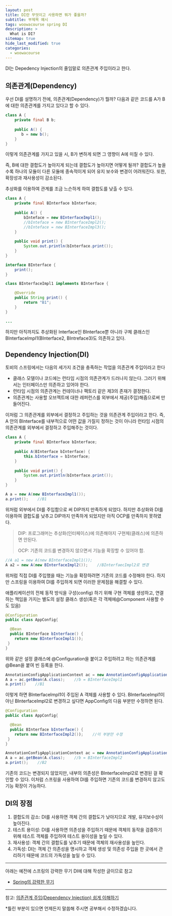 ```yaml
---
layout: post
title: DI란 무엇이고 사용하면 뭐가 좋을까?
subtitle: 부제목 예시
tags: woowacourse spring DI
description: >
  What is DI?
sitemap: true
hide_last_modified: true
categories:
  - woowacourse
---
```


DI는 Depedency Injection의 줄임말로 의존관계 주입이라고 한다.

## 의존관계(Dependency)

우선 DI를 설명하기 전에, 의존관계(Dependency)가 뭘까?
다음과 같은 코드를 A가 B에 대한 의존관계를 가지고 있다고 할 수 있다.

```java
class A {
    private final B b;
    
    public A() {
       b = new b();
    }
}
```

이렇게 의존관계를 가지고 있을 시, B가 변하게 되면 그 영향이 A에 미칠 수 있다.

즉, B에 대한 결합도가 높아지게 되는데 결합도가 높아지면 어떻게 될까?
결합도가 높을수록 하나의 모듈이 다른 모듈에 종속적이게 되어 유지 보수와 변경이 어려워진다.
또한, 확장성과 재사용성이 감소된다.

추상화를 이용하여 관계를 조금 느슨하게 하여 결합도를 낮출 수 있다. 

```java
class A {
    private final BInterface bInterface;
    
    public A() {
        bInteface = new BInterfaceImpl1();
        //bInteface = new BInterfaceImpl2();
        //bInteface = new BInterfaceImpl3();
    }
    
    public void print() {
        System.out.println(bInterface.print());
    }
}

interface BInterface {
    print();
}

class BInterfaceImpl1 implements BInterface {

    @Override
    public String print() {
        return "B1";
    }
}

...
```


하지만 아직까지도 추상화된 Interface인 BInterface뿐 아니라 구체 클래스인 BInterfaceImpl1(BInterface2, BIntreface3)도 의존하고 있다.

## Dependency Injection(DI)

토비의 스프링에서는 다음의 세가지 조건을 충족하는 작업을 의존관계 주입이라고 한다
- 클래스 모델이나 코드에는 런타임 시점의 의존관계가 드러나지 않는다. 그러기 위해서는 인터페이스만 의존하고 있어야 한다.
- 런타임 시점의 의존관계는 컨테이너나 팩토리 같은 제3의 존재가 결정한다.
- 의존관계는 사용할 오브젝트에 대한 레퍼런스를 외부에서 제공(주입)해줌으로써 만들어진다.

이처럼 그 의존관계를 외부에서 결정하고 주입하는 것을 의존관계 주입이라고 한다.
즉, A 안의 BInterface를 내부적으로 어떤 값을 가질지 정하는 것이 아니라 런타임 시점의 의존관계를 외부에서 결정하고 주입해주는 것이다.

```java
class A {
    private final BInterface bInterface;
    
    public A(BInterface bInterface) {
        this.bInterface = bInterface;
    }
    
    public void print() {
        System.out.println(bInterface.print());
    }
}

A a = new A(new BInterfaceImpl1());
a.print();    //B1
```

위처럼 외부에서 DI를 주입함으로 써 DIP까지 만족하게 되었다. 하지만 추상화와 DI를 이용하여 결합도를 낮추고 DIP까지 만족하게 되었지만 아직 OCP를 만족하지 못하였다.

> DIP: 프로그래머는 추상화(인터페이스)에 의존해야지 구현체(클래스)에 의존하면 안된다.
> 
> OCP: 기존의 코드를 변경하지 않으면서 기능을 확장할 수 있어야 함.

```java
//A a1 = new A(new BInterfaceImpl1());
A a2 = new A(new BInterfaceImpl2());    //BInterfaecImpl2로 변경
```

위처럼 직접 DI를 주입했을 때는 기능을 확장하려면 기존의 코드를 수정해야 한다.
하지만 스프링을 이용하여 DI를 주입하게 되면 이러한 문제점을 해결할 수 있다.

애플리케이션의 전체 동작 방식을 구성(config) 하기 위해 구현 객체를 생성하고, 연결하는 책임을 가지는 별도의 설정 클래스 생성(혹은 각 객체에@Component 사용할 수도 있음)
```java
@Configuration
public class AppConfig{

  @Bean
  public BInterface bInterface() {
    return new BInterfaceImpl1());
 }
}
```

위와 같은 설정 클래스에 @Configuration을 붙이고 주입하려고 하는 의존관계를 @Bean을 붙여 빈 등록을 한다.

```java
AnnotationConfigApplicationContext ac = new AnnotationConfigApplicationContext(AppConfig.class);
A a = ac.getBean(A.class);    //b = BInterfaceImpl1
a.print()    //B1
```

이렇게 하면 BInterfaceImpl1이 주입된 A 객체를 사용할 수 있다. BInterfaceImpl1이 아닌 BInterfaceImpl2로 변경하고 싶다면 AppConfig의 다음 부분만 수정하면 된다.

```java
@Configuration
public class AppConfig{

  @Bean
  public BInterface bInterface() {
    return new BInterfaceImpl2());    //이 부분만 수정
 }
}
```

```java
AnnotationConfigApplicationContext ac = new AnnotationConfigApplicationContext(AppConfig.class);
A a = ac.getBean(A.class);    //b = BInterfaceImpl2
a.print();    //B2
```
기존의 코드는 변경되지 않았지만, 내부의 의존성은 BInterfaceImpl2로 변경된 걸 확인할 수 있다.
이처럼 스프링을 사용하여 DI를 주입하면 기존의 코드를 변경하지 않고도 기능 확장이 가능하다.

## DI의 장점
1. 결합도의 감소: DI를 사용하면 객체 간의 결합도가 낮아지므로 개발, 유지보수성이 높아진다.
2. 테스트 용이성: DI를 사용하면 의존성을 주입하기 때문에 객체의 동작을 검증하기 위해 테스트 객체를 주입하여 테스트 용이성을 높일 수 있다.
3. 재사용성: 객체 간의 결합도를 낮추기 때문에 객체의 재사용성을 높인다.
4. 가독성:  DI는 객체 간 의존성을 명시하고 객체 생성 및 의존성 주입을 한 곳에서 관리하기 때문에 코드의 가독성을 높일 수 있다.

--- 

아래는 예전에 스프링의 강력한 무기 DI에 대해 작성한 글이므로 참고
- [Spring의 강력한 무기](https://parkmuhyeun.github.io/study/spring/2022-02-10-Spring(2)/)

---
참고:
[의존관계 주입(Dependency Injection) 쉽게 이해하기](https://tecoble.techcourse.co.kr/post/2021-04-27-dependency-injection/)


*틀린 부분이 있으면 언제든지 말씀해 주시면 공부해서 수정하겠습니다.